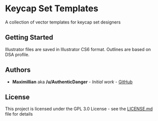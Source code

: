 # Keycap Set Templates

A collection of vector templates for keycap set designers

## Getting Started

Illustrator files are saved in Illustrator CS6 format. Outlines are based on DSA profile.

## Authors

* **Maximillian** aka **/u/AuthenticDanger** - *Initial work* - [GitHub](https://github.com/Maximillian)

## License

This project is licensed under the GPL 3.0 License - see the [LICENSE.md](LICENSE.md) file for details